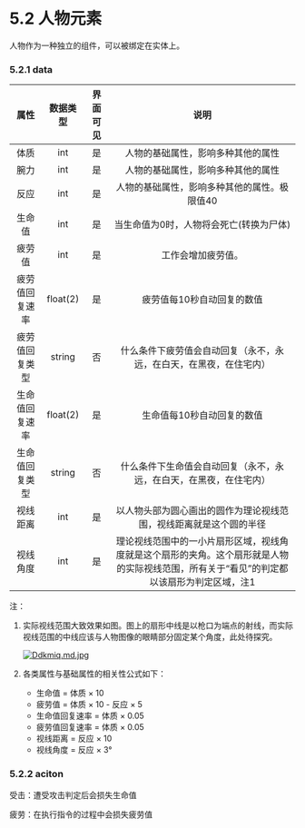 # 5.2 人物元素

人物作为一种独立的组件，可以被绑定在实体上。

### 5.2.1 data

|      属性      | 数据类型 | 界面可见 |                             说明                             |
| :------------: | :------: | :------: | :----------------------------------------------------------: |
|      体质      |   int    |    是    |              人物的基础属性，影响多种其他的属性              |
|      腕力      |   int    |    是    |              人物的基础属性，影响多种其他的属性              |
|      反应      |   int    |    是    |         人物的基础属性，影响多种其他的属性。极限值40         |
|     生命值     |   int    |    是    |           当生命值为0时，人物将会死亡(转换为尸体)            |
|     疲劳值     |   int    |    是    |                      工作会增加疲劳值。                      |
| 疲劳值回复速率 | float(2) |    是    |                  疲劳值每10秒自动回复的数值                  |
| 疲劳值回复类型 |  string  |    否    | 什么条件下疲劳值会自动回复（永不，永远，在白天，在黑夜，在住宅内） |
| 生命值回复速率 | float(2) |    是    |                  生命值每10秒自动回复的数值                  |
| 生命值回复类型 |  string  |    否    | 什么条件下生命值会自动回复（永不，永远，在白天，在黑夜，在住宅内） |
|    视线距离    |   int    |    是    | 以人物头部为圆心画出的圆作为理论视线范围，视线距离就是这个圆的半径 |
|    视线角度    |   int    |    是    | 理论视线范围中的一小片扇形区域，视线角度就是这个扇形的夹角。这个扇形就是人物的实际视线范围，所有关于“看见”的判定都以该扇形为判定区域，注1 |

注：

1. 实际视线范围大致效果如图。图上的扇形中线是以枪口为端点的射线，而实际视线范围的中线应该与人物图像的眼睛部分固定某个角度，此处待探究。

   [![Ddkmiq.md.jpg](https://s3.ax1x.com/2020/11/25/Ddkmiq.md.jpg)](https://imgchr.com/i/Ddkmiq)

2. 各类属性与基础属性的相关性公式如下：
   - 生命值 = 体质 × 10
   - 疲劳值 = 体质 × 10 - 反应 × 5
   - 生命值回复速率 = 体质 × 0.05
   - 疲劳值回复速率 = 体质 × 0.05
   - 视线距离 = 反应 × 10
   - 视线角度 = 反应 × 3°



### 5.2.2 aciton

受击：遭受攻击判定后会损失生命值

疲劳：在执行指令的过程中会损失疲劳值



